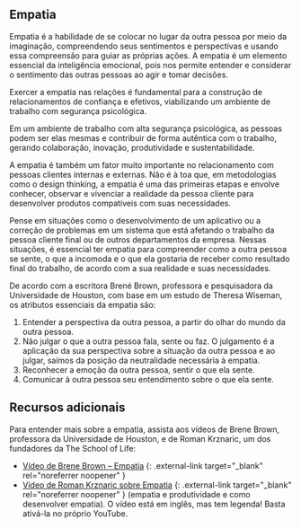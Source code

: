 ## Empatia

Empatia é a habilidade de se colocar no lugar da outra pessoa por meio da imaginação, compreendendo seus sentimentos e perspectivas e usando essa compreensão para guiar as próprias ações. A empatia é um elemento essencial da inteligência emocional, pois nos permite entender e considerar o sentimento das outras pessoas ao agir e tomar decisões.

Exercer a empatia nas relações é fundamental para a construção de relacionamentos de confiança e efetivos, viabilizando um ambiente de trabalho com segurança psicológica.

Em um ambiente de trabalho com alta segurança psicológica, as pessoas podem ser elas mesmas e contribuir de forma autêntica com o trabalho, gerando colaboração, inovação, produtividade e sustentabilidade.

A empatia é também um fator muito importante no relacionamento com pessoas clientes internas e externas. Não é à toa que, em metodologias como o design thinking, a empatia é uma das primeiras etapas e envolve conhecer, observar e vivenciar a realidade da pessoa cliente para desenvolver produtos compatíveis com suas necessidades.

Pense em situações como o desenvolvimento de um aplicativo ou a correção de problemas em um sistema que está afetando o trabalho da pessoa cliente final ou de outros departamentos da empresa. Nessas situações, é essencial ter empatia para compreender como a outra pessoa se sente, o que a incomoda e o que ela gostaria de receber como resultado final do trabalho, de acordo com a sua realidade e suas necessidades.

De acordo com a escritora Brené Brown, professora e pesquisadora da Universidade de Houston, com base em um estudo de Theresa Wiseman, os atributos essenciais da empatia são:

1. Entender a perspectiva da outra pessoa, a partir do olhar do mundo da outra pessoa. 
2. Não julgar o que a outra pessoa fala, sente ou faz. O julgamento é a aplicação da sua perspectiva sobre a situação da outra pessoa e ao julgar, saímos da posição da neutralidade necessária à empatia.
3. Reconhecer a emoção da outra pessoa, sentir o que ela sente.
4. Comunicar à outra pessoa seu entendimento sobre o que ela sente.

## Recursos adicionais

Para entender mais sobre a empatia, assista aos vídeos de Brene Brown, professora da Universidade de Houston, e de Roman Krznaric, um dos fundadores da The School of Life:

- [Vídeo de Brene Brown – Empatia](https://www.youtube.com/watch?v=_7BTwvVBrwE) {: .external-link target="_blank" rel="noreferrer noopener" }
- [Vídeo de Roman Krznaric sobre Empatia](https://youtu.be/8jGr51cxVF0) {: .external-link target="_blank" rel="noreferrer noopener" } (empatia e produtividade e como desenvolver empatia). O vídeo está em inglês, mas tem legenda! Basta ativá-la no próprio YouTube.
